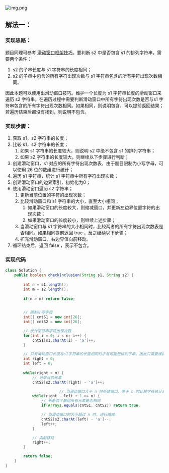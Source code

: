 ![img.png](https://gitee.com/roada/drawingBed/raw/main/blog/20240529171052.png)
## 解法一：
### 实现思路：
题目同理可参考 [滑动窗口框架技巧](https://www.yuque.com/u26951862/petxba/gkvxs0nxga2le2q6)。要判断 s2 中是否包含 s1 的排列字符串，需要两个条件：

   1. s2 的子串长度与 s1 字符串的长度相同；
   2. s2 的子串中包含的所有字符出现次数与 s1 字符串包含的所有字符出现次数相同。

因此本题可以使用出滑动窗口技巧。维护一个长度为 s1 字符串长度的滑动窗口来遍历 s2 字符串。在遍历过程中需要判断滑动窗口中所有字符出现次数是否与s1 字符串包含的所有字符出现次数相同。如果相同，则说明包含，可以提前返回结果；若遍历结束后都没有找到，则说明不包含。
### 实现步骤：

1. 获取 s1，s2 字符串的长度；
2. 比较 s1，s2 字符串的长度；
   1. 如果 s1 字符串的长度较大，则说明 s2 中绝不包含 s1 的排列字符串；
   2. 如果 s2 字符串的长度较大，则继续以下步骤进行判断；
3. 创建滑动窗口，s1 对应的所有字符出现次数表，由于题目限制为小写字母，可以使用 26 位的数组进行统计；
4. 遍历 s1 字符串，统计 s1 字符串中所有字符出现次数；
5. 创建滑动窗口的边界索引，初始化为0；
6. 使用滑动窗口遍历 s2 字符串；
   1. 更新当前位置的字符的出现次数；
   2. 比较滑动窗口和 s1 字符串的大小，直至大小相同；
      1. 如果滑动窗口的长度较大，则缩减窗口，并更新左边界位置字符的出现次数；
      2. 如果滑动窗口的长度较小，则继续上述步骤；
   3. 当滑动窗口与 s1 字符串的大小相同时，比较两者的所有字符出现次数表是否相同。如果相同提前返回 true ，反之继续以下步骤；
   4. 扩充滑动窗口，右边界值向前移动。
7. 循环结束后，返回 false ，表示不包含。
### 实现代码
```java
class Solution {
    public boolean checkInclusion(String s1, String s2) {
        
        int n = s1.length();
        int m = s2.length();
        
        if(n > m) return false;

        
        // 限制小写字母
        int[] cntS1 = new int[26]; 
        int[] cntS2 = new int[26];

        // 统计字符串字符出现次数
        for(int i = 0; i < n; i++) {
            cntS1[s1.charAt(i) - 'a']++;
        }

        // 只有滑动窗口长度与s1字符串的长度相同时才有可能是排列子串。因此只需要维护滑动窗口长度为 n 。
        int right = 0;
        int left = 0;
        
        while(right < m) {
            // 记录当前元素
            cntS2[s2.charAt(right) - 'a']++;

						// 当滑动窗口大于 n 时所建窗口，等于 n 时比较字符统计表是否相同
            while(right - left + 1 >= n) {
                // 判断两个数组所有元素是否相同
                if(Arrays.equals(cntS1, cntS2)) return true;

                // 当滑动窗口的大小超过 n 时，进行缩减
                cntS2[s2.charAt(left) - 'a']--;
                left++;
            }

            // 向前移动
            right++;
        }

        return false;
    }
}
```
